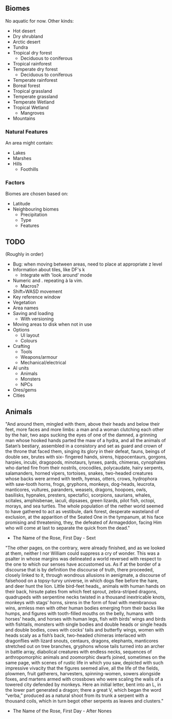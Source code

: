 ## Biomes

No aquatic for now. Other kinds:

- Hot desert
- Dry shrubland
- Arctic desert
- Tundra
- Tropical dry forest
	- Deciduous to coniferous
- Tropical rainforest
- Temperate dry forest
	- Deciduous to coniferous
- Temperate rainforest
- Boreal forest
- Tropical grassland
- Temperate grassland
- Temperate Wetland
- Tropical Wetland
	- Mangroves
- Mountains

### Natural Features

An area might contain:

- Lakes
- Marshes
- Hills
	- Foothills

### Factors

Biomes are chosen based on:
- Latitude
- Neighbouring biomes
	- Precipitation
	- Type
	- Features

## TODO

(Roughly in order)

- Bug: when moving between areas, need to place at appropriate z level
- Information about tiles, like DF's k
	- Integrate with 'look around' mode
- Numeric and . repeating à la vim.
	- Macros?
- Shift+WASD movement
- Key reference window
- Vegetation
- Area names
- Saving and loading
	- With versioning
- Moving areas to disk when not in use
- Options
	- UI layout
	- Colours
- Crafting
	- Tools
	- Weapons/armour
	- Mechanical/electrical
- AI units
	- Animals
	- Monsters
	- NPCs
- Ores/gems
- Cities

## Animals

"And around them, mingled with them, above their heads and below their feet,
more faces and more limbs: a man and a woman clutching each other by the hair,
two asps sucking the eyes of one of the damned, a grinning man whose hooked
hands parted the maw of a hydra, and all the animals of Satan’s bestiary,
assembled in a consistory and set as guard and crown of the throne that faced
them, singing its glory in their defeat, fauns, beings of double sex, brutes
with six- fingered hands, sirens, hippocentaurs, gorgons, harpies, incubi,
dragopods, minotaurs, lynxes, pards, chimeras, cynophales who darted fire from
their nostrils, crocodiles, polycaudate, hairy serpents, salamanders, horned
vipers, tortoises, snakes, two-headed creatures whose backs were armed with
teeth, hyenas, otters, crows, hydrophora with saw-tooth horns, frogs, gryphons,
monkeys, dog-heads, leucrota, manticores, vultures, paranders, weasels,
dragons, hoopoes, owls, basilisks, hypnales, presters, spectafici, scorpions,
saurians, whales, scitales, amphisbenae, iaculi, dipsases, green lizards, pilot
fish, octopi, morays, and sea turtles. The whole population of the nether world
seemed to have gathered to act as vestibule, dark forest, desperate wasteland
of exclusion, at the apparition of the Seated One in the tympanum, at his face
promising and threatening, they, the defeated of Armageddon, facing Him who
will come at last to separate the quick from the dead."
- The Name of the Rose, First Day - Sext

"The other pages, on the contrary, were already finished, and as we looked at
them, neither I nor William could suppress a cry of wonder. This was a psalter
in whose margins was delineated a world reversed with respect to the one to
which our senses have accustomed us. As if at the border of a discourse that is
by definition the discourse of truth, there proceeded, closely linked to it,
through wondrous allusions in aenigmate, a discourse of falsehood on a
topsy-turvy universe, in which dogs flee before the hare, and deer hunt the
lion. Little bird-feet heads,, animals with human hands on their back, hirsute
pates from which feet sprout, zebra-striped dragons, quadrupeds with serpentine
necks twisted in a thousand inextricable knots, monkeys with stags’ horns,
sirens in the form of fowl with membranous wins, armless men with other human
bodies emerging from their backs like humps, and figures with tooth-filled
mouths on the belly, humans with horses’ heads, and horses with human legs,
fish with birds’ wings and birds with fishtails, monsters with single bodies
and double heads or single heads and double bodies, cows with cocks’ tails and
butterfly wings, women with heads scaly as a fish’s back, two-headed chimeras
interlaced with dragonflies with lizard snouts, centaurs, dragons, elephants,
manticores stretched out on tree branches, gryphons whose tails turned into an
archer in battle array, diabolical creatures with endless necks, sequences of
anthropomorphic animals and zoomorphic dwarfs joined, sometimes on the same
page, with scenes of rustic life in which you saw, depicted with such
impressive vivacity that the figures seemed alive, all the life of the fields,
plowmen, fruit gatherers, harvesters, spinning-women, sowers alongside foxes,
and martens armed with crossbows who were scaling the walls of a towered city
defended by monkeys. Here an initial letter, bent into an L, in the lower part
generated a dragon; there a great V, which began the word “verba,” produced as
a natural shoot from its trunk a serpent with a thousand coils, which in turn
begot other serpents as leaves and clusters."
- The Name of the Rose, First Day - After Nones
